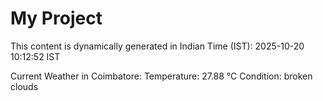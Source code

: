# My Project

This content is dynamically generated in Indian Time (IST): 2025-10-20 10:12:52 IST


Current Weather in Coimbatore:
Temperature: 27.88 °C
Condition: broken clouds
